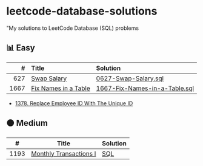 # leetcode-database-solutions
"My solutions to LeetCode Database (SQL) problems

## 📊 Easy

| #    | Title                        | Solution                                   |
|-----:|:-----------------------------|:-------------------------------------------|
| 627  | [Swap Salary](https://leetcode.com/problems/swap-salary/) | [0627-Swap-Salary.sql](Easy/0627-Swap-Salary.sql) |
| 1667 | [Fix Names in a Table](https://leetcode.com/problems/fix-names-in-a-table/) | [1667-Fix-Names-in-a-Table.sql](Easy/1667-Fix-Names-in-a-Table.sql) |
- [1378. Replace Employee ID With The Unique ID](Easy/1378-Replace-Employee-ID-With-The-Unique-ID.sql)
## 🟠 Medium

| # | Title | Solution |
|--|-------|----------|
| 1193 | [Monthly Transactions I](https://github.com/Sawarnshivam/leetcode-database-solutions/blob/main/Medium/1193.%20Monthly%20Transactions%20I.sql/) | [SQL](Medium/1193-Monthly-Transactions-I.sql) |
